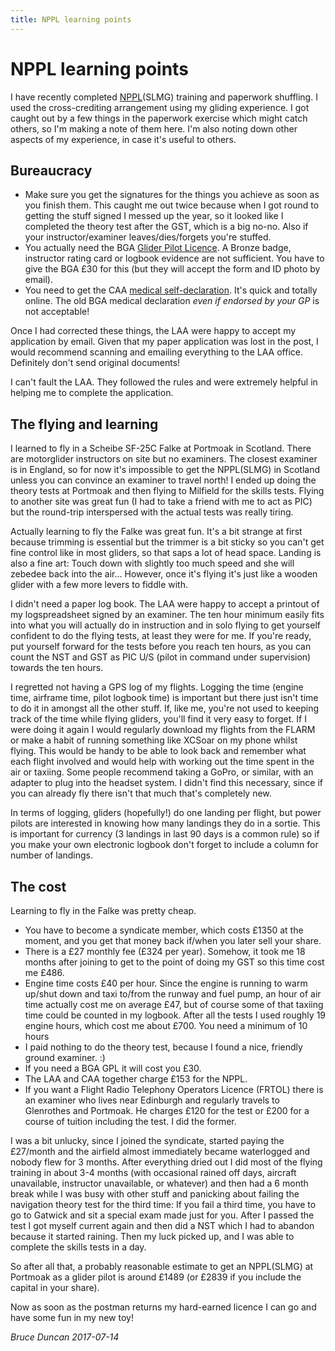 ```yaml
---
title: NPPL learning points
---
```


# NPPL learning points

I have recently completed [NPPL](http://www.nationalprivatepilotslicence.co.uk/)(SLMG) training and paperwork shuffling. I used the cross-crediting arrangement using my gliding experience. I got caught out by a few things in the paperwork exercise which might catch others, so I'm making a note of them here. I'm also noting down other aspects of my experience, in case it's useful to others.

## Bureaucracy 
* Make sure you get the signatures for the things you achieve as soon as you finish them. This caught me out twice because when I got round to getting the stuff signed I messed up the year, so it looked like I completed the theory test after the GST, which is a big no-no. Also if your instructor/examiner leaves/dies/forgets you're stuffed.
* You actually need the BGA [Glider Pilot Licence](https://members.gliding.co.uk/library/pilots/bga-glider-pilot-licence-application/). A Bronze badge, instructor rating card or logbook evidence are not sufficient. You have to give the BGA £30 for this (but they will accept the form and ID photo by email).
* You need to get the CAA [medical self-declaration](https://www.caa.co.uk/General-Aviation/Pilot-licences/Medical-requirements/Medical-requirements-for-private-pilots/). It's quick and totally online. The old BGA medical declaration *even if endorsed by your GP* is not acceptable!

Once I had corrected these things, the LAA were happy to accept my application by email. Given that my paper application was lost in the post, I would recommend scanning and emailing everything to the LAA office. Definitely don't send original documents!

I can't fault the LAA. They followed the rules and were extremely helpful in helping me to complete the application.

## The flying and learning

I learned to fly in a Scheibe SF-25C Falke at Portmoak in Scotland. There are motorglider instructors on site but no examiners. The closest examiner is in England, so for now it's impossible to get the NPPL(SLMG) in Scotland unless you can convince an examiner to travel north! I ended up doing the theory tests at Portmoak and then flying to Milfield for the skills tests. Flying to another site was great fun (I had to take a friend with me to act as PIC) but the round-trip interspersed with the actual tests was really tiring.

Actually learning to fly the Falke was great fun. It's a bit strange at first because trimming is essential but the trimmer is a bit sticky so you can't get fine control like in most gliders, so that saps a lot of head space. Landing is also a fine art: Touch down with slightly too much speed and she will zebedee back into the air... However, once it's flying it's just like a wooden glider with a few more levers to fiddle with.

I didn't need a paper log book. The LAA were happy to accept a printout of my logspreadsheet signed by an examiner. The ten hour minimum easily fits into what you will actually do in instruction and in solo flying to get yourself confident to do the flying tests, at least they were for me. If you're ready, put yourself forward for the tests before you reach ten hours, as you can count the NST and GST as PIC U/S (pilot in command under supervision) towards the ten hours.

I regretted not having a GPS log of my flights. Logging the time (engine time, airframe time, pilot logbook time) is important but there just isn't time to do it in amongst all the other stuff. If, like me, you're not used to keeping track of the time while flying gliders, you'll find it very easy to forget. If I were doing it again I would regularly download my flights from the FLARM or make a habit of running something like XCSoar on my phone whilst flying. This would be handy to be able to look back and remember what each flight involved and would help with working out the time spent in the air or taxiing. Some people recommend taking a GoPro, or similar, with an adapter to plug into the headset system. I didn't find this necessary, since if you can already fly there isn't that much that's completely new.

In terms of logging, gliders (hopefully!) do one landing per flight, but power pilots are interested in knowing how many landings they do in a sortie. This is important for currency (3 landings in last 90 days is a common rule) so if you make your own electronic logbook don't forget to include a column for number of landings.

## The cost

Learning to fly in the Falke was pretty cheap.

* You have to become a syndicate member, which costs £1350 at the moment, and you get that money back if/when you later sell your share.
* There is a £27 monthly fee (£324 per year). Somehow, it took me 18 months after joining to get to the point of doing my GST so this time cost me £486.
* Engine time costs £40 per hour. Since the engine is running to warm up/shut down and taxi to/from the runway and fuel pump, an hour of air time actually cost me on average £47, but of course some of that taxiing time could be counted in my logbook. After all the tests I used roughly 19 engine hours, which cost me about £700. You need a minimum of 10 hours
* I paid nothing to do the theory test, because I found a nice, friendly ground examiner. :)
* If you need a BGA GPL it will cost you £30.
* The LAA and CAA together charge £153 for the NPPL.
* If you want a Flight Radio Telephony Operators Licence (FRTOL) there is an examiner who lives near Edinburgh and regularly travels to Glenrothes and Portmoak. He charges £120 for the test or £200 for a course of tuition including the test. I did the former.

I was a bit unlucky, since I joined the syndicate, started paying the £27/month and the airfield almost immediately became waterlogged and nobody flew for 3 months. After everything dried out I did most of the flying training in about 3-4 months (with occasional rained off days, aircraft unavailable, instructor unavailable, or whatever) and then had a 6 month break while I was busy with other stuff and panicking about failing the navigation theory test for the third time: If you fail a third time, you have to go to Gatwick and sit a special exam made just for you. After I passed the test I got myself current again and then did a NST which I had to abandon because it started raining. Then my luck picked up, and I was able to complete the skills tests in a day.

So after all that, a probably reasonable estimate to get an NPPL(SLMG) at Portmoak as a glider pilot is around £1489 (or £2839 if you include the capital in your share).

Now as soon as the postman returns my hard-earned licence I can go and have some fun in my new toy!

*Bruce Duncan 2017-07-14*
